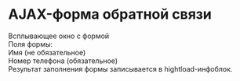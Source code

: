 # AJAX-форма обратной связи
Всплывающее окно с формой  
Поля формы:  
Имя (не обязательное)  
Номер телефона (обязательное)  
Результат заполнения формы записывается в hightload-инфоблок.
